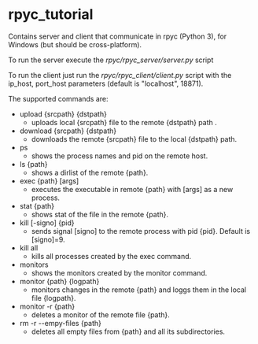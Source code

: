 # rpyc_tutorial

Contains server and client that communicate in rpyc (Python 3), for Windows (but should be cross-platform).

To run the server execute the <i>rpyc/rpyc_server/server.py</i> script

To run the client just run the <i>rpyc/rpyc_client/client.py</i> script with the ip_host, port_host parameters (default is "localhost", 18871).

The supported commands are:

  - upload {srcpath} {dstpath}
    - uploads local {srcpath} file to the remote {dstpath} path   . 	
  - download {srcpath} {dstpath}
      - downloads the remote {srcpath} file to the local {dstpath} path.
  - ps
      - shows the process names and pid on the remote host.
  - ls {path}
      - shows a dirlist of the remote {path}.
  - exec {path} [args]
      - executes the executable in remote {path} with [args] as a new process.
  - stat {path}
      - shows stat of the file in the remote {path}.
  - kill [-signo] {pid}
      - sends signal [signo] to the remote process with pid {pid}. Default is [signo]=9.
  - kill all
      - kills all processes created by the exec command.
  - monitors
      - shows the monitors created by the monitor command.
  - monitor {path} {logpath}
      - monitors changes in the remote {path} and loggs them in the local file {logpath}.
  - monitor -r {path}
      - deletes a monitor of the remote file {path}.
  - rm -r --empy-files {path}
      - deletes all empty files from {path} and all its subdirectories.
